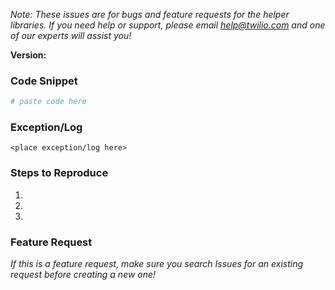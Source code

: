 *Note: These issues are for bugs and feature requests for the helper libraries.
If you need help or support, please email help@twilio.com and one of our experts
will assist you!*


**Version:**

### Code Snippet
```php
# paste code here
```

### Exception/Log
```
<place exception/log here>
```

### Steps to Reproduce
1.
2.
3.


### Feature Request
_If this is a feature request, make sure you search Issues for an existing
request before creating a new one!_
